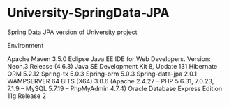 # University-SpringData-JPA
Spring Data JPA version of University project

Environment

Apache Maven 3.5.0
Eclipse Java EE IDE for Web Developers. Version: Neon.3 Release (4.6.3)
Java SE Development Kit 8, Update 131
Hibernate ORM 5.2.12
Spring-tx 5.0.3
Spring-orm 5.0.3
Spring-data-jpa 2.0.1
WAMPSERVER 64 BITS (X64) 3.0.6 (Apache 2.4.27 – PHP 5.6.31, 7.0.23, 7.1.9 – MySQL 5.7.19 – PhpMyAdmin 4.7.4)
Oracle Database Express Edition 11g Release 2
